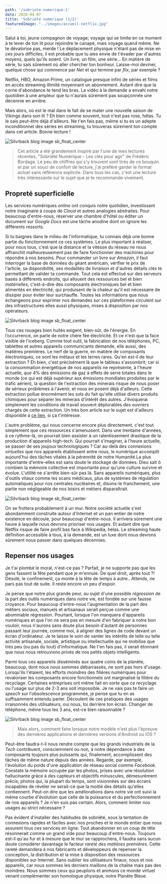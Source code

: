 ```yaml
---
path: '/sobriete-numerique-1'
date: 2020-04-07
title: 'Sobriété numérique (1/2)'
featuredImage: "../images/accueil-netflix.jpg"
---
```


Salut à toi, jeune compagnon de voyage; voyage qui se limite en ce moment à te lever de ton lit pour rejoindre le canapé, mais voyage quand même. Ne te dévalorise pas, merde ! Le déplacement physique n'étant pas de mise en ces jours difficiles, il est probable que tu aies envie de t'évader par d'autres moyens, quels qu'ils soient. Un livre, un film, une série... En matière de série, tu sais sûrement où aller chercher ton bonheur. Laisse-moi deviner, quelque chose qui commence par *Net* et qui termine par *flix*, par exemple ?

Netflix, HBO, Amazon Prime, un catalogue presque infini de séries et films en accès streaming illimité moyennant un abonnement. Autant dire que la corne d'abondance te tend les bras. La vidéo à la demande a envahi notre quotidien à une ampleur que tu n'aurais sûrement pas soupçonnée une décennie en arrière.

Mais alors, où est le mal dans le fait de se mater une nouvelle saison de Vikings dans son lit ? Eh bien comme souvent, tout n'est pas rose, hélas. Tu le sais peut-être déjà d'ailleurs. Ne t'en fais pas, même si tu es un adepte inconditionnel des séries en streaming, tu trouveras sûrement ton compte dans cet article. Bonne lecture !

![Silvrback blog image sb_float_center](https://silvrback.s3.amazonaws.com/uploads/2719ecf7-039b-4f6f-b287-a9f36e3b5e30/accueil-netflix.jpg)

> Cet article a été grandement inspiré par l'une de mes lectures récentes, "Sobriété Numérique - Les clés pour agir" de Frédéric Bordage. Le peu de chiffres qui s'y trouvent sont tirés de ce bouquin et par un souci de confort de lecture, j'ai préféré garder le format actuel sans référence explicite. Dans tous les cas, c'est une lecture très intéressante sur le sujet que je te recommande vivement.

## Propreté superficielle

Les services numériques *online* ont conquis notre quotidien, investissant notre imaginaire à coups de *Cloud* et autres analogies abstraites. Pour beaucoup d'entre-nous, réserver une chambre d'hôtel ou éditer un document sur *Google Docs* est une tâche anodine dont on ignore les différents ressorts.

Si tu baignes dans le milieu de l'informatique, tu connais déjà une bonne partie du fonctionnement ce ces systèmes. Le plus important à réaliser, pour nous tous, c'est que la distance et la vitesse du réseau ne nous affranchit malheureusement pas de faire fonctionner des machines pour répondre à nos besoins. Pour commander un livre sur *Amazon*, il faut interroger la base de données du géant américain, vérifier le prix de l'article, sa disponibilité, ses modalités de livraison et d'autres détails clés te permettant de valider ta commande. Tout cela est effectué sur des serveurs basés à différents endroits, qui allouent des ressources bel et bien *matérielles*, c'est-à-dire des composants électroniques bel et bien alimentés en électricité, qui produisent de la chaleur qu'il est nécessaire de dissiper pour éviter leur surchauffe. Toutes les informations que nous échangeons pour exprimer nos demandes sur ces plateformes circulent sur des infrastructures elles aussi physiques, mises à disposition par nos opérateurs.

![Silvrback blog image sb_float_center](https://silvrback.s3.amazonaws.com/uploads/2719ecf7-039b-4f6f-b287-a9f36e3b5e30/datacenter.jpg)

Tous ces rouages bien huilés exigent, bien-sûr, de l'énergie. En l’occurrence, on parle de notre chère fée électricité. Et ce n'est que la face visible de l'iceberg. Comme tout outil, la fabrication de nos téléphones, PC, tablettes et autres appareils communicants demande, elle aussi, des matières premières. Le nerf de la guerre, en matière de composants électroniques, ce sont les métaux et les terres rares. Qu'en est-il de leur extraction ? Eh bien, c'est précisément là que le tableau s'assombrit; car si la consommation énergétique de nos appareils ne représente, à l'heure actuelle, *que* 4% des émissions de gaz à effets de serre totales dans le monde (ce qui est déjà supérieur aux émissions mondiales produites par le trafic aérien), la question de l'extraction des minerais risque de nous poser de sérieux problèmes à l'avenir, et nous en posent déjà d'ailleurs. Cette extraction pollue énormément les sols du fait qu'elle utilise divers produits chimiques pour séparer les minerais d'intérêt des autres. J'évoquerai simplement les conditions de travail souvent déplorables des ouvriers chargés de cette extraction. Un très bon article sur le sujet est d'ailleurs disponible à [ce lien](https://legrandcontinent.eu/fr/2018/01/13/lempire-des-metaux-rares/), si ça t'intéresse.

L'autre problème, qui nous concerne encore plus directement, c'est tout simplement que ces ressources s'amenuisent. Dans une trentaine d'années, à ce rythme-là, on pourrait bien assister à un ralentissement drastique de la production d'appareils high-tech. Qui pourrait s'imaginer, à l'heure actuelle, se passer de ses joujoux technologiques ? Car au-delà des connexions *virtuelles* que nos appareils établissent entre nous, le numérique accomplit aujourd'hui des tâches vitales à la pérennité de notre Humanité.La plus importante d'entre-elles est sans doute le stockage de données. Dieu sait ô combien la mémoire collective est importante pour qu'une culture survive et évolue. L'utilité ne s'arrête bien-sûr pas là. Sans appareils numériques, plus d'outils vitaux comme les scans médicaux, plus de systèmes de régulation automatiques pour nos centrales nucléaires et, disons-le franchement, une partie non négligeable de nos loisirs et métiers disparaîtrait.

![Silvrback blog image sb_float_center](https://silvrback.s3.amazonaws.com/uploads/2719ecf7-039b-4f6f-b287-a9f36e3b5e30/carte-mere.jpg)

On se frottera probablement à un mur. Notre société actuelle s'est abondamment construite autour d'Internet et un pan entier de notre existence en découle, pour beaucoup d'entre-nous. Il arrivera sûrement une heure à laquelle nous devrons prioriser nos usages. Et autant dire que Netflix risque de faire profil bas face à Wikipedia, hélas. Le streaming haute définition accessible à tous, à la demande, est un luxe dont nous devrons sûrement nous passer dans quelques décennies.

## Repenser nos usages

Je t'ai plombé le moral, n'est-ce pas ? Parfait, je ne supporte pas que les gens fassent la fête pendant que je m'ennuie. De quel droit, après tout ?! Désolé, le confinement, ça monte à la tête de temps à autre.. Attends, ne pars pas tout de suite. Il reste encore un peu d'espoir.

Je pense que notre plus grande peur, au sujet d'une possible *régression* de la part des outils numériques dans notre vie, est fondée sur une fausse croyance. Pour beaucoup d'entre-nous l'augmentation de la part des métiers sociaux, manuels et artisanaux serait perçue comme une abominable régression. Pourtant, lorsque l'on manquera d'appareils numériques et que l'on ne sera pas en mesure d'en fabriquer à notre bon vouloir, nous n'aurons sans doute plus besoin d'autant de personnes passant leur journée, comme moi, à aligner des lignes de code devant un écran d'ordinateur. Je te laisse le soin de vanter les intérêts de telle ou telle activité artisanale, sociale, artistique ou intellectuelle qui ne mobilise que très peu (ou pas du tout) d'informatique. Ne t'en fais pas, il serait étonnant que nous nous retrouvions privés de nos petits objets intelligents.

Parmi tous ces appareils disséminés aux quatre coins de la planète, beaucoup, dont nous nous sommes débarrassés, ne sont pas hors d'usage. Lorsqu'ils l'étaient, les efforts moindres des filières numériques pour revaloriser les composants encore fonctionnels ont marginalisé la filière du recyclage. Certaines entreprises ont même fait en sorte que ce recyclage ou l'usage sur plus de 2-3 ans soit impossible. Je ne vais pas te faire un *speech* sur l'obsolescence programmée, je pense que tu en as suffisamment entendu parler. Découlent de ces pratiques des usages irraisonnés des utilisateurs, oui nous, toi derrière ton écran. Changer de téléphone, même tous les 3 ans, est-ce bien raisonnable ?

![Silvrback blog image sb_float_center](https://silvrback.s3.amazonaws.com/uploads/e4820d20-6157-4859-8a61-12246ac3e316/plenty-devices.jpeg)

> Mais alors, comment faire lorsque notre modèle n'est plus l'épreuve des dernières applications et dernières versions d'Android ou iOS ?

Peut-être faudra-t-il nous rendre compte que les grands industriels de la *Tech* contribuent, consciemment ou non, à notre dépendance à des composants toujours plus puissants qui, finalement, accomplissent des tâches de même nature depuis des années. Regarde, par exemple, l'évolution du poids d'une application de réseau social comme *Facebook*. Constate la mémoire occupée par les photos, prises avec une résolution hallucinante grâce à des capteurs et objectifs minuscules, démesurément précis; photos qui, la plupart du temps, sont visionnées sur des écrans incapables de révéler ne serait-ce que la moitié des détails qu'elles contiennent. Peut-on dire que les améliorations dans notre vie ont suivi la même courbe d'évolution que celle de la puissance et du perfectionnement de nos appareils ? Je n'en suis pas certain. Alors, comment limiter nos usages au strict nécessaire ?

Pas évident d'installer des habitudes de sobriété, sous la tentation de connexions rapides et faciles avec nos proches et le monde entier que nous assurent tous ces services en ligne. Tout abandonner en un coup de tête résonnerait comme un grand vide pour beaucoup d'entre-nous. Toujours est-il qu'au fur et à mesure que le mur se rapprochera, il faudra sans aucun doute considérer davantage le facteur *rareté des matières premières*. Cette rareté demandera à nos fabricants et développeurs de repenser la conception, la distribution et la mise à disposition des ressources disponibles sur Internet. Sans oublier les utilisateurs finaux; nous et nos appareils, car nous sommes les derniers maillons de la chaîne mais pas des moindres. Nous sommes ceux qui peuplons et animons ce monde virtuel venant complémenter son homologue physique, notre Planète Bleue.